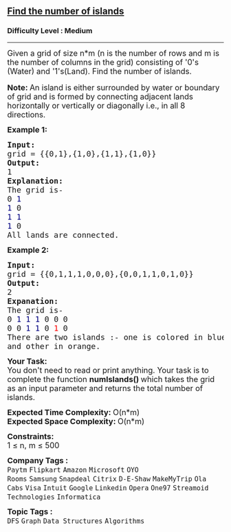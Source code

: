 <h2><a href="https://practice.geeksforgeeks.org/problems/find-the-number-of-islands/1?page=3&difficulty[]=1&status[]=unsolved&sortBy=submissions">Find the number of islands</a></h2><h3>Difficulty Level : Medium</h3><hr><div class="problems_problem_content__Xm_eO"><p><span style="font-size:18px">Given a grid of size n*m (n is the number of rows and m is the number of columns in the grid) consisting of '0's (Water)&nbsp;and '1's(Land). Find the number of islands.</span><br>
<br>
<strong><span style="font-size:18px">Note: </span></strong><span style="font-size:18px">An&nbsp;island&nbsp;is either surrounded by water or boundary of grid and is formed by connecting adjacent lands horizontally or vertically or diagonally i.e., in all 8 directions.</span></p>

<p><span style="font-size:18px"><strong>Example 1:</strong></span></p>

<pre><span style="font-size:18px"><strong>Input:
</strong>grid = {{0,1},{1,0},{1,1},{1,0}}
<strong>Output:
</strong>1
<strong>Explanation:
</strong>The grid is-
0 <span style="color:#000080">1</span></span>
<span style="font-size:18px"><span style="color:#000080">1</span> 0
<span style="color:#000080">1</span> <span style="color:#000080">1
1</span> 0
All lands are connected.</span>
</pre>

<p><span style="font-size:18px"><strong>Example 2:</strong></span></p>

<pre><span style="font-size:18px"><strong>Input:
</strong>grid = {{0,1,1,1,0,0,0},{0,0,1,1,0,1,0}}
<strong>Output:
</strong>2
<strong>Expanation:
</strong>The grid is-
0 <span style="color:#000080">1 1 1</span> 0 0 0
0 0 <span style="color:#000080">1 1</span> 0 <span style="color:#ff0000">1</span> 0&nbsp;
There are two islands :- one is colored in blue 
and other in orange.</span>
</pre>

<p><span style="font-size:18px"><strong>Your Task:</strong><br>
You don't need to read or print anything. Your task is to complete the function <strong>numIslands()&nbsp;</strong>which takes the grid as an input parameter and returns the total number of islands.</span></p>

<p><span style="font-size:18px"><strong>Expected Time Complexity:&nbsp;</strong>O(n*m)<br>
<strong>Expected Space Complexity:&nbsp;</strong>O(n*m)</span></p>

<p><span style="font-size:18px"><strong>Constraints:</strong><br>
1 ≤ n, m ≤ 500</span></p>
</div><p><span style=font-size:18px><strong>Company Tags : </strong><br><code>Paytm</code>&nbsp;<code>Flipkart</code>&nbsp;<code>Amazon</code>&nbsp;<code>Microsoft</code>&nbsp;<code>OYO Rooms</code>&nbsp;<code>Samsung</code>&nbsp;<code>Snapdeal</code>&nbsp;<code>Citrix</code>&nbsp;<code>D-E-Shaw</code>&nbsp;<code>MakeMyTrip</code>&nbsp;<code>Ola Cabs</code>&nbsp;<code>Visa</code>&nbsp;<code>Intuit</code>&nbsp;<code>Google</code>&nbsp;<code>Linkedin</code>&nbsp;<code>Opera</code>&nbsp;<code>One97</code>&nbsp;<code>Streamoid Technologies</code>&nbsp;<code>Informatica</code>&nbsp;<br><p><span style=font-size:18px><strong>Topic Tags : </strong><br><code>DFS</code>&nbsp;<code>Graph</code>&nbsp;<code>Data Structures</code>&nbsp;<code>Algorithms</code>&nbsp;